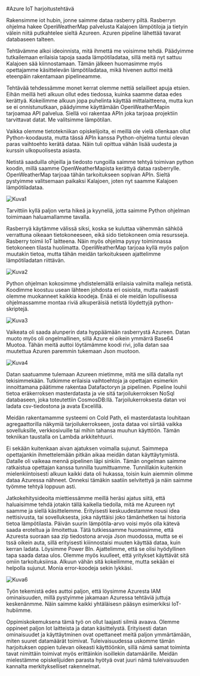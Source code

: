 #Azure IoT harjoitustehtävä

Rakensimme iot hubin, jonne saimme dataa rasberry piltä. Rasberryn ohjelma hakee OpenWeatherMap palvelusta Kalajoen lämpötiloja ja tietyin välein niitä putkahtelee sieltä Azureen. Azuren pipeline lähettää tavarat databaseen talteen.

Tehtävämme alkoi ideoinnista, mitä ihmettä me voisimme tehdä. Päädyimme tutkailemaan erilaisia tapoja saada lämpötiladataa, sillä meitä nyt sattuu Kalajoen sää kiinnostamaan. Tämän jälkeen huomasimme myös opettajamme käsittelevän lämpötiladataa, mikä hivenen auttoi meitä eteenpäin rakentamaan pipelineamme.

Tehtävää tehdessämme monet kerrat olemme nettiä selailleet apuja etsien. Eihän meillä heti alkuun ollut edes tiedossa, kuinka saamme dataa edes kerättyä. Kokeilimme alkuun jopa puhelinta käyttää mittalaitteena, mutta kun se ei onnistunutkaan, päädyimme käyttämään OpenWeatherMapin tarjoamaa API palvelua. Siellä voi rakentaa APIn joka tarjoaa projektiin tarvittavat datat. Me valitsimme lämpötilan.

Vaikka olemme tietotekniikan opiskelijoita, ei meillä ole vielä ollenkaan ollut Python-koodausta, mutta tässä APIn kanssa Python-ohjelma tuntui olevan paras vaihtoehto kerätä dataa. Näin tuli opittua vähän lisää uudesta ja kurssin ulkopuolisesta asiasta.

Netistä saaduilla ohjeilla ja tiedosto rungoilla saimme tehtyä toimivan python koodin, millä saamme OpenWeatherMapista kerättyä dataa rasberrylle. OpenWeatherMap tarjoaa tähän tarkoitukseen sopivan APIn. Sieltä pystyimme valitsemaan paikaksi Kalajoen, joten nyt saamme Kalajoen lämpötiladataa.

![Kuva1](https://user-images.githubusercontent.com/102190520/234653284-50674071-811f-4843-b412-b6107a0bd9d2.png)

Tarvittiin kyllä paljon verta hikeä ja kyyneliä, jotta saimme Python ohjelman toimimaan haluamallamme tavalla.

Rasberryä käytämme välissä siksi, koska se kuluttaa vähemmän sähköä verrattuna oikeaan tietokoneeseen, eikä sido tietokoneen omia resursseja. Rasberry toimii IoT laitteena. Näin myös ohjelma pysyy toiminnassa tietokoneen tilasta huolimatta. OpenWeatherMap tarjoaa kyllä myös paljon muutakin tietoa, mutta tähän meidän tarkoitukseen ajattelimme lämpötiladatan riittävän.

![Kuva2](https://user-images.githubusercontent.com/102190520/234653480-d500dc85-9547-45cb-8bad-65c9f7524553.png)

Python ohjelman kokosimme yhdistelemällä erilaisia valmiita malleja netistä. Koodimme koostuu usean lähteen johdosta eri osioista, mutta raakasti olemme muokanneet kaikkia koodeja. Enää ei ole meidän lopullisessa ohjelmassamme montaa riviä alkuperäisiä netistä löydettyjä python-skriptejä.

![Kuva3](https://user-images.githubusercontent.com/102190520/234653598-d8819c2e-3b65-4dcb-a5a9-3e354a55d169.png)

Vaikeata oli saada alunperin data hyppäämään rasberrystä Azureen. Datan muoto myös oli ongelmallinen, sillä Azure ei oikein ymmärrä Base64 Muotoa. Tähän meitä auttoi löytämämme koodi rivi, jolla datan saa muutettua Azuren paremmin tukemaan Json muotoon.

![Kuva4](https://user-images.githubusercontent.com/102190520/234653718-75ea17c8-da6b-4289-9cf5-a00a3dedd0c7.png)

Datan saatuamme tulemaan Azureen mietimme, mitä me sillä datalla nyt tekisimmekään. Tutkimme erilaisia vaihtoehtoja ja opettajan esimerkin innoittamana päätimme rakentaa Datafactoryn ja pipelinen. Pipeline louhii tietoa eräkerroksen masterdatasta ja vie sitä tarjoilukerroksen NoSql databaseen, joka toteutettiin CosmosDB:llä. Tarjoilukerroksesta datan voi ladata csv-tiedostona ja avata Excelillä.



Meidän rakentamamme systeemi on Cold Path, eli masterdatasta louhitaan agregaattorilla näkymiä tarjoilukerrokseen, josta dataa voi siirtää vaikka sovelluksille, verkkosivuille tai mihin tahansa muuhun käyttöön. Tämän tekniikan taustalla on Lambda arkkitehtuuri.

Ei sekään kuitenkaan aivan ajatuksen voimalla sujunut. Saimmepa opettajankin ihmettelemään pitkän aikaa meidän datan käyttäytymistä. Datalle oli vaikeaa mennä pipelinen läpi sinkiin. Tämän ongelman saimme ratkaistua opettajan kanssa tunnilla tuumittuamme. Tunnillakin kuitenkin mielenkiintoisesti alkuun kaikki data oli hukassa, toisin kuin aiemmin olimme dataa Azuressa nähneet. Onneksi tämäkin saatiin selvitettyä ja näin saimme työmme tehtyä loppuun asti.

Jatkokehitysideoita miettiessämme meillä heräsi ajatus siitä, että haluaisimme tehdä jotakin tällä kaikella tiedolla, mitä me Azureen nyt saamme ja siellä käsittelemme. Erityisesti keskuudestamme nousi idea nettisivusta, tai sovelluksesta, joka näyttäisi joko tämänhetken tai historia tietoa lämpötilasta. Päivän suurin lämpötila-arvo voisi myös olla kätevä saada eroteltua ja ilmoitettua. Tätä tutkiessamme huomasimme, että Azuresta suoraan saa zip tiedostona arvoja Json muodossa, mutta se ei tssä oikein auta, sillä erityisesti kiiinnostaisi muuten käyttää dataa, kuin kerran ladata. Löysimme Power BIn. Ajattelimme, että se olisi hyödyllinen tapa saada dataa ulos. Olemme myös kuulleet, että yritykset käyttävät sitä omiin tarkoituksiinsa. Alkuun vähän sitä kokeilimme, mutta sekään ei helpolla sujunut. Monia error-koodeja sekin lykkäsi.

![Kuva6](F:\petri\Pictures\Kuva6.png)

Työn tekemistä edes auttoi paljon, että löysimme Azuresta IAM ominaisuuden, millä pystyimme jakamaan Azuressa tehtäviä juttuja keskenänmme. Näin saimme kaikki yhtäläisesn pääsyn esimerkiksi IoT-hubiimme.

Oppimiskokemuksena tämä työ on ollut laajasti silmiä avaava. Olemme oppineet paljon Iot laitteista ja datan käsittelystä. Erityisesti datan ominaisuudet ja käyttäytminen ovat opettaneet meitä paljon ymmärtämään, miten suuret datamäärät toimivat. Tuleivaisuudessa uskomme tämän harjoituksen oppien tulevan oikeasti käyttöönkin, sillä nämä samat toiminta tavat nimittäin toimivat myös erittäinkin isoillekin datamäärille. Meidän mielestämme opiskelijuiden parasta hyötyä ovat juuri nämä tuleivaisuuden kannalta merkitykselliset rakennelmat.
